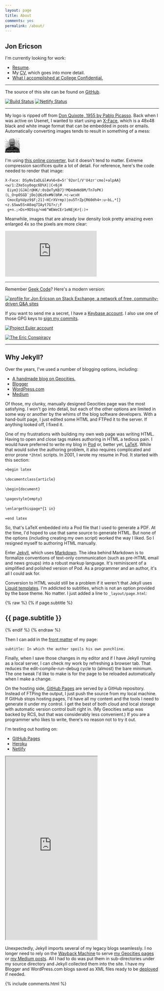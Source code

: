 ```yaml
---
layout: page
title: About
comments: yes
permalink: /about/
---
```


## Jon Ericson

I'm currently looking for work:

* [Resume](/resume/).
* My [CV](https://stackoverflow.com/cv/jericson), which goes into more detail.
* [What I accomplished at College Confidential.](/2021/03/18/leaving_cc.html)

---

The source of this site can be found on
[GitHub](https://github.com/jericson/jericson.github.io).

[![Build
Status](https://travis-ci.org/jericson/jericson.github.io.svg?branch=master)](https://travis-ci.org/jericson/jericson.github.io)
[![Netlify
Status](https://api.netlify.com/api/v1/badges/cce2e3ae-1f33-434c-b923-4381f215d440/deploy-status)](https://app.netlify.com/sites/jlericson/deploys)

---

My logo is ripped off from [Don Quixote, 1955 by Pablo
Picasso](https://www.pablopicasso.org/don-quixote.jsp). Back when I
was active on Usenet, I wanted to start using an
[X-Face](https://en.wikipedia.org/wiki/X-Face), which is a 48x48 black
and white image format that can be embedded in posts or
emails. Automatically converting images tends to result in something
of a mess:

![X-Face version of my current profile picture](/images/jon_ericson.gif)

I'm using [this online
converter](https://www.dairiki.org/xface/xface.php), but it doesn't
tend to matter. Extreme compression sacrifices quite a lot of
detail. For reference, here's the code needed to render that image:

```
X-Face: DSyNvIaDL&l#a%6<8=5!`92or[/V'U4zr'cmo]+alpAA}<w/1:ZXe5sy0ogc6D%X||C<6jH
 Eiym}|GJA[r@HK/:0sQeTyKB7}!MQ4dmNd8M/Tn7oPK)(L_O+pOSGD`jDo}@Gz0x#N(bR#.+c-wcxH
 CmocEp%Upz9$F;21]~H[rXVrmp)|ou5TrZp{R60dh4+:u~bL,*[}<z.$Sww5S<A0aq7IAyt7G?>/;F
 g+n.;>Ds+9DSsg/<m6^WEWeCEr1eNEjKr{:)+
```

Meanwhile, images that are already low density look pretty amazing
even enlarged 4x so the pixels are more clear:

![X-Face image of the Don Quixote, 1955 by Pablo Picasso. It's highly
pixelated.](https://www.dairiki.org/xface/xface.php?xface=%22Ro%7Di%231h%2ArV%3Atg%2BF.%21%5Dr%2Fy%2CRDL%27%60%2Asc%5B_1LB%27%25%2Aakh%40LHbt%2C%3AgBJ%2F%3A2cS%40%3AhpBLtYO%29o3a%3Bw3Tli%60r%2C.jIZD-zR%29p7%3A%5EV%5E%7D%23Wz%40.%5Cav%3EO%7B%218S.h%3ElnL3eMT1%22%2C%7EEiISLm4rw%2F%2AqVW3xE%23vj4%7D%23Cq%2757%2C%3FHW3K-Hl.B%2B%26%7B%3D%3E%2Be%3BR%3AJ%7E%27tJ%2A%7EfS%2A2n-G_8_5eS%5Bw%3F%23%2AJF%7Etj%23%7E%3Dzglo%2A%5C%26YBS1%26Zr2gP%5D&preview=1&enlarge=4)



---

Remember [Geek Code](https://en.wikipedia.org/wiki/Geek_Code)? Here's a modern version:

<a href="https://stackexchange.com/users/1083/jon-ericson"><img
src="https://stackexchange.com/users/flair/1083.png" width="208"
height="58" alt="profile for Jon Ericson on Stack Exchange, a network
of free, community-driven Q&amp;A sites" title="profile for Jon
Ericson on Stack Exchange, a network of free, community-driven Q&amp;A
sites" /></a>

If you want to send me a secret, I have a
[Keybase account](https://keybase.io/jericson). I also use one of
those GPG keys to
[sign my commits](https://github.com/pstadler/keybase-gpg-github).
 
 <script language="javascript"
 src="https://boardgamegeek.com/jswidget.php?username=Ichthydion&numitems=12&header=1&text=none&images=small&show=random&imagesonly=1&imagepos=left&inline=1&domains%5B%5D=boardgame&domains%5B%5D=videogame"></script>
 
[![Project Euler account](https://projecteuler.net/profile/jericson.png)](https://projecteuler.net/progress=jericson)

[![The Eric Conspiracy](https://www.catb.org/~esr/ecsl/graphics/ecsllogo1.png)](https://www.catb.org/~esr/ecsl/)

---

## Why Jekyll? ##

Over the years, I've used a number of blogging options, including:

* [A handmade blog on Geocities.](https://web.archive.org/web/20091026234407/http://geocities.com/jlericson/)
* [Blogger](https://4of2.blogspot.com/)
* [WordPress.com](https://taking1and1.wordpress.com)
* [Medium](https://medium.com/@jlericson)

Of those, my clunky, manually designed Geocities page was the most
satisfying. I won't go into detail, but each of the other options are
limited in some way or another by the whims of the blog software
developers. With a hand-built page, I just edited some HTML and FTPed
it to the server. If anything looked off, I fixed it.

One of my frustrations with building my own web page was writing
HTML. Having to open and close tags makes authoring in HTML a tedious
pain. I would have preferred to write my blog in
[Pod](https://perldoc.perl.org/perlpod.html) or, better yet,
[LaTeX](https://www.latex-project.org/). While that would solve the
authoring problem, it also requires complicated and error prone
`*2html` scripts. In 2001, I wrote my resume in Pod. It started with
this section:

    =begin latex

    \documentclass{article}

    \begin{document}

    \pagestyle{empty}

    \enlargethispage*{1 in}

    =end latex

So, that's LaTeX embedded into a Pod file that I used to generate a
PDF. At the time, I'd hoped to use that same source to generate
HTML. But none of the options (including creating my own script)
worked the way I liked. So I resigned myself to authoring HTML
manually.

Enter [Jekyll](https://jekyllrb.com/), which uses
[Markdown](https://help.github.com/articles/github-flavored-markdown/). The
idea behind Markdown is to formalize conventions of text-only
communication (such as pre-HTML email and news groups) into a robust
markup language. It's reminiscent of a simplified and polished version
of Pod. As a programmer and an author, it's all I could ask for.

Conversion to HTML would still be a problem if it weren't that Jekyll
uses [Liquid templates](https://jekyllrb.com/docs/templates/). I'm
addicted to subtitles, which is not an option provided by the base
theme. No matter. I just added a line to `_layout/page.html`:

{% raw %}
    {% if page.subtitle %}
      <h2 class="post-subtitle">{{ page.subtitle }}</h2>
    {% endif %}
{% endraw %}
    
Then I can add in the
[front matter](https://jekyllrb.com/docs/frontmatter/) of my page:

    subtitle: In which the author spoils his own punchline.

Finally, when I save those changes in my editor and if I have Jekyll
running as a local server, I can check my work by refreshing a browser
tab. That reduces the edit-compile-run-debug cycle to (almost) the
bare minimum. The one tweak I'd like to make is for the page to be
reloaded automatically when I make a change.

On the hosting side, [GitHub Pages](https://pages.github.com/) are
served by a GitHub repository. Instead of FTPing the output, I just
push the source from my local machine. If GitHub stops hosting pages,
I'd have all my content and the tools I need to generate it under my
control. I get the best of both cloud and local storage with automatic
version control built right in. (My Geocities setup was backed by RCS,
but that was considerably less convenient.) If you are a programmer
who likes to write, there's no reason not to try it out.

I'm testing out hosting on:
* [GitHub Pages](https://jericson.github.io/)
* [Heroku](https://jlericson.herokuapp.com/)
* [Netlify](https://jlericson.netlify.app/)

<iframe height="600" src="https://stats.uptimerobot.com/6YKMJioVAx"></iframe>

Unexpectedly, Jekyll imports several of my legacy blogs seamlessly. I
no longer need to rely on the
[Wayback Machine](https://archive.org/web/) to serve
[my Geocities pages](/geocities) or
[my Medium posts](https://medium.com/@jlericson). All I had
to do was put them in sub-directories under my source directory and
Jekyll collected them into the site. I have my Blogger and
WordPress.com blogs saved as XML files ready to be
[deployed](https://import.jekyllrb.com/docs/home/) if needed.

{% include comments.html %}

<!--  LocalWords:  Geocities WordPress html LocalWords permalink RCS
 -->
<!--  LocalWords:  Wayback geocities endif
 -->
